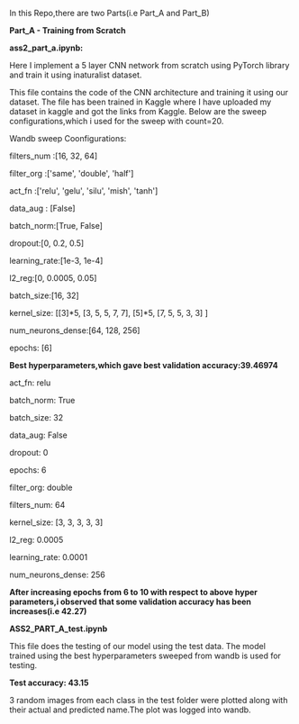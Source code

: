 In this Repo,there are two Parts(i.e Part_A and Part_B)


**Part_A - Training from Scratch**

**ass2_part_a.ipynb:**

Here I implement a 5 layer CNN network from scratch using PyTorch library and train it using inaturalist dataset.

This file contains the code of the CNN architecture and training it using our dataset.
The file has been trained in Kaggle where I have uploaded my dataset in kaggle and got the links from Kaggle.
Below are the sweep configurations,which i used for the sweep with count=20.

Wandb sweep Coonfigurations:

filters_num :[16, 32, 64]

filter_org :['same', 'double', 'half']

act_fn :['relu', 'gelu', 'silu', 'mish', 'tanh']

data_aug : [False]

batch_norm:[True, False]

dropout:[0, 0.2, 0.5]

learning_rate:[1e-3, 1e-4]

l2_reg:[0, 0.0005, 0.05]

batch_size:[16, 32]

kernel_size: [[3]*5, [3, 5, 5, 7, 7], [5]*5, [7, 5, 5, 3, 3] ]

num_neurons_dense:[64, 128, 256]

epochs: [6]

**Best hyperparameters,which gave best validation accuracy:39.46974**

act_fn: relu

batch_norm: True

batch_size: 32

data_aug: False

dropout: 0

epochs: 6

filter_org: double

filters_num: 64

kernel_size: [3, 3, 3, 3, 3]

l2_reg: 0.0005

learning_rate: 0.0001

num_neurons_dense: 256

**After increasing epochs from 6 to 10 with respect to above hyper parameters,i observed that some validation accuracy has been increases(i.e 42.27)**

**ASS2_PART_A_test.ipynb**

This file does the testing of our model using the test data. The model trained using the best hyperparameters sweeped from wandb is used for testing.

**Test accuracy: 43.15**

3 random images from each class in the test folder were plotted along with their actual and predicted name.The plot was logged into wandb.
